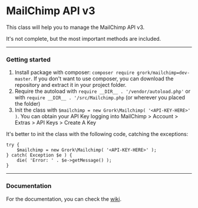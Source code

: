 # MailChimp API v3
This class will help you to manage the MailChimp API v3.

It's not complete, but the most important methods are included.

***

### Getting started

1. Install package with composer: `composer require grork/mailchimp=dev-master`. If you don't want to use composer, you can download the repository and extract it in your project folder.
2. Require the autoload with `require __DIR__ . '/vendor/autoload.php'` or with `require __DIR__ . '/src/Mailchimp.php` (or wherever you placed the folder)
3. Init the class with `$mailchimp = new Grork\Mailchimp( '<API-KEY-HERE>' )`. You can obtain your API Key logging into MailChimp > Account > Extras > API Keys > Create A Key

It's better to init the class with the following code, catching the exceptions:

	try {
		$mailchimp = new Grork\Mailchimp( '<API-KEY-HERE>' );
	} catch( Exception $e ) {
		die( 'Error: ' . $e->getMessage() );
	}

***

### Documentation

For the documentation, you can check the [wiki][1].

  [1]: https://github.com/DaniloPolani/MailChimp-API-v3/wiki
